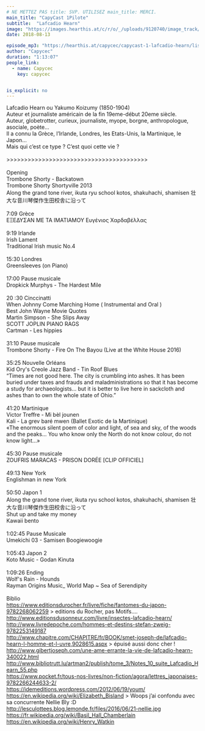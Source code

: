 ```yaml
---
# NE METTEZ PAS title: SVP. UTILISEZ main_title: MERCI.
main_title: "CapyCast 1Pilote"
subtitle:  "Lafcadio Hearn"
image: "https://images.hearthis.at/c/r/o/_/uploads/9120740/image_track/2254444/w1400_h1400_q70_m1534197530----cropped_1534197524116.jpg"
date: 2018-08-13

episode_mp3: "https://hearthis.at/capycec/capycast-1-lafcadio-hearn/listen.mp3?s=L6O"
author: "Capycec"
duration: "1:13:07"
people_link: 
  - name: Capycec
    key: capycec


is_explicit: no
---
```


<PodcastHeader/>

<!-- ECRIRE LA DESCRIPTION DE L'EPISODE SOUS CETTE LIGNE -->
Lafcadio Hearn ou Yakumo Koizumy (1850-1904)<br>Auteur et journaliste américain de la fin 19eme-début 20eme siècle.<br>Auteur, globetrotter, curieux, journaliste, myope, borgne, anthropologue, asociale, poète...<br>Il a connu la Grèce, l’Irlande, Londres, les Etats-Unis, la Martinique, le Japon...<br>Mais qui c’est ce type ? C’est quoi cette vie ?<br><br>&gt;&gt;&gt;&gt;&gt;&gt;&gt;&gt;&gt;&gt;&gt;&gt;&gt;&gt;&gt;&gt;&gt;&gt;&gt;&gt;&gt;&gt;&gt;&gt;&gt;&gt;&gt;&gt;&gt;&gt;&gt;&gt;&gt;&gt;&gt;&gt;&gt;&gt;&gt;&gt;<br><br>Opening<br>Trombone Shorty - Backatown<br>Trombone Shorty  Shortyville 2013<br>Along the grand tone river, ikuta ryu school kotos, shakuhachi, shamisen 壮大な音川琴傑作生田校舎に沿って<br><br>7:09 Grèce<br>ΕΞΕΔΥΣΑΝ ΜΕ ΤΑ ΙΜΑΤΙΑΜΟΥ Ευγένιος Χαρδαβέλλας<br><br>9:19 Irlande<br>Irish Lament<br>Traditional Irish music No.4<br><br>15:30 Londres<br>Greensleeves (on Piano)<br><br>17:00 Pause musicale<br>Dropkick Murphys - The Hardest Mile<br><br>20 :30 Cinccinatti<br>When Johnny Come Marching Home ( Instrumental and Oral )<br>Best John Wayne Movie Quotes<br>Martin Simpson - She Slips Away<br>SCOTT JOPLIN PIANO RAGS<br>Cartman - Les hippies<br><br>31:10 Pause musicale<br>Trombone Shorty - Fire On The Bayou (Live at the White House 2016)<br><br>35:25 Nouvelle Orléans<br>Kid Ory's Creole Jazz Band - Tin Roof Blues<br>“Times are not good here. The city is crumbling into ashes. It has been buried under taxes and frauds and maladministrations so that it has become a study for archaeologists… but it is better to live here in sackcloth and ashes than to own the whole state of Ohio.”<br><br>41:20 Martinique<br>Victor Treffre - Mi bèl jounen<br>Kali - La grev baré mwen (Ballet Exotic de la Martinique)<br>«The enormous silent poem of color and light, of sea and sky, of the woods and the peaks... You who know only the North do not know colour, do not know light...»<br><br>45:30 Pause musicale<br>ZOUFRIS MARACAS - PRISON DORÉE [CLIP OFFICIEL]<br><br>49:13 New York<br>Englishman in new York<br><br>50:50 Japon 1<br>Along the grand tone river, ikuta ryu school kotos, shakuhachi, shamisen 壮大な音川琴傑作生田校舎に沿って<br>Shut up and take my money<br>Kawaii bento<br><br>1:02:45 Pause Musicale<br>Umekichi 03 - Samisen Boogiewoogie<br><br>1:05:43 Japon 2<br>Koto Music - Godan Kinuta<br><br>1:09:26 Ending<br>Wolf's Rain - Hounds<br>Rayman Origins Music_ World Map ~ Sea of Serendipity<br><br>Biblio<br>https://www.editionsdurocher.fr/livre/fiche/fantomes-du-japon-9782268062259 &gt; editions du Rocher, pas Motifs....<br>http://www.editionsdusonneur.com/livre/insectes-lafcadio-hearn/<br>http://www.livredepoche.com/hommes-et-destins-stefan-zweig-9782253149187<br>http://www.chapitre.com/CHAPITRE/fr/BOOK/smet-joseph-de/lafcadio-hearn-l-homme-et-l-uvre,9028615.aspx &gt; épuisé aussi donc cher !<br>http://www.gibertjoseph.com/une-ame-errante-la-vie-de-lafcadio-hearn-340022.html<br>http://www.bibliotrutt.lu/artman2/publish/tome_3/Notes_10_suite_Lafcadio_Hearn_55.php<br>https://www.pocket.fr/tous-nos-livres/non-fiction/agora/lettres_japonaises-9782266244633-2/<br>https://idemeditions.wordpress.com/2012/06/19/youm/<br>https://en.wikipedia.org/wiki/Elizabeth_Bisland &gt; Woops j’ai confondu avec sa concurrente Nellie Bly :D<br>http://lesculottees.blog.lemonde.fr/files/2016/06/21-nellie.jpg<br>https://fr.wikipedia.org/wiki/Basil_Hall_Chamberlain<br>https://en.wikipedia.org/wiki/Henry_Watkin<br><br>

